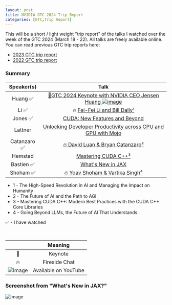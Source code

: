 ```yaml
---
layout: post
title: NVIDIA GTC 2024 Trip Report
categories: [GTC,Trip Report]
---
```


This will be a short / light weight "trip report" of the talks I watched over the week of the GTC 2024 (March 18 - 22). All talks are freely available online. You can read previous GTC trip reports here:

* [2023 GTC trip report](https://codereport.github.io/GTC2023TripReport/)
* [2022 GTC trip report](https://codereport.github.io/GTC2022TripReport/)

### Summary

| Speaker(s)  |                                                                                                     Talk                                                                                                      |
| :---------: | :-----------------------------------------------------------------------------------------------------------------------------------------------------------------------------------------------------------: |
|  Huang  ✅   | [🌟GTC 2024 Keynote with NVIDIA CEO Jensen Huang ![image](https://user-images.githubusercontent.com/36027403/159814936-5d2289c8-5ac5-4c04-b4b2-22b6f8f4b9a9.png)](https://www.youtube.com/watch?v=Y2F8yisiS6E) |
|    Li ✅     |                             🔥 [Fei-Fei Li and Bill Dally¹](https://register.nvidia.com/flow/nvidia/gtcs24/attendeeportaldigital/page/sessioncatalog/session/1690423197613001jzhz)                             |
|   Jones ✅   |                            [CUDA: New Features and Beyond](https://register.nvidia.com/flow/nvidia/gtcs24/attendeeportaldigital/page/sessioncatalog/session/1696033648682001S1DC)                             |
|   Lattner   |            [Unlocking Developer Productivity across CPU and GPU with Mojo](https://register.nvidia.com/flow/nvidia/gtcs24/attendeeportaldigital/page/sessioncatalog/session/1695673381291001GYwP)             |
| Catanzaro ✅ |                           [🔥 David Luan & Bryan Catanzaro²](https://register.nvidia.com/flow/nvidia/gtcs24/attendeeportaldigital/page/sessioncatalog/session/1706747368510001RGVh)                            |
|   Hemstad   |                                 [Mastering CUDA C++³](https://register.nvidia.com/flow/nvidia/gtcs24/attendeeportaldigital/page/sessioncatalog/session/1695315322330001eIye)                                  |
|  Bastien ✅  |                                  [What's New in JAX](https://register.nvidia.com/flow/nvidia/gtcs24/attendeeportaldigital/page/sessioncatalog/session/1696886819345001AqHd)                                   |
|  Shoham ✅   |                            [🔥 Yoav Shoham & Vartika Singh⁴](https://register.nvidia.com/flow/nvidia/gtcs24/attendeeportaldigital/page/sessioncatalog/session/1709084371927001buHn)                            |

* 1 - The High-Speed Revolution in AI and Managing the Impact on Humanity
* 2 - The Future of AI and the Path to AGI
* 3 - Mastering CUDA C++: Modern Best Practices with the CUDA C++ Core Libraries
* 4 - Going Beyond LLMs, the Future of AI That Understands

✅ - I have watched

<br>

|                                                                                                                 |       Meaning        |
| :-------------------------------------------------------------------------------------------------------------: | :------------------: |
|                                                        🌟                                                        |       Keynote        |
|                                                        🔥                                                        |    Fireside Chat     |
| ![image](https://user-images.githubusercontent.com/36027403/159814936-5d2289c8-5ac5-4c04-b4b2-22b6f8f4b9a9.png) | Available on YouTube |

### Screenshot from "What's New in JAX?"

![image](https://github.com/codereport/jello/assets/36027403/41dbfd97-0148-49e1-882f-691f58ab43fa)

